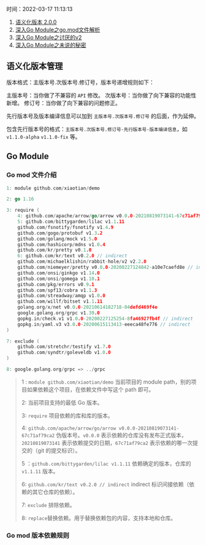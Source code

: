 时间：2022-03-17 11:13:13

1. [语义化版本 2.0.0](https://semver.org/lang/zh-CN/)
2. [深入Go Module之go.mod文件解析](https://colobu.com/2021/06/28/dive-into-go-module-1/)
3. [深入Go Module之讨厌的v2](https://colobu.com/2021/06/28/dive-into-go-module-2/)
4. [深入Go Module之未说的秘密](https://colobu.com/2021/07/04/dive-into-go-module-3/)

## 语义化版本管理

版本格式：主版本号.次版本号.修订号，版本号递增规则如下：

主版本号：当你做了不兼容的 `API` 修改。
次版本号：当你做了向下兼容的功能性新增。
修订号：当你做了向下兼容的问题修正。

先行版本号及版本编译信息可以加到  `主版本号.次版本号.修订号` 的后面，作为延伸。

包含先行版本号的格式：`主版本号.次版本号.修订号-先行版本号-版本编译信息`，如 `v1.1.0-alpha` `v1.1.0-fix` 等。

## Go Module

### Go mod 文件介绍

```go
1: module github.com/xiaotian/demo

2: go 1.16

3: require (
    4: github.com/apache/arrow/go/arrow v0.0.0-20210819073141-67c71af79ca2
    5: github.com/bittygarden/lilac v1.1.11
	github.com/fsnotify/fsnotify v1.4.9
	github.com/gogo/protobuf v1.3.2
	github.com/golang/mock v1.5.0
	github.com/hashicorp/mdns v1.0.4
	github.com/kr/pretty v0.1.0
    6: github.com/kr/text v0.2.0 // indirect
	github.com/michaelklishin/rabbit-hole/v2 v2.2.0
	github.com/niemeyer/pretty v0.0.0-20200227124842-a10e7caefd8e // indirect
	github.com/onsi/ginkgo v1.14.0
	github.com/onsi/gomega v1.10.1
	github.com/pkg/errors v0.9.1
	github.com/spf13/cobra v1.1.3
	github.com/streadway/amqp v1.0.0
	github.com/willf/bitset v1.1.11
	golang.org/x/net v0.0.0-20210614182718-04defd469f4e
	google.golang.org/grpc v1.39.0
	gopkg.in/check.v1 v1.0.0-20200227125254-8fa46927fb4f // indirect
	gopkg.in/yaml.v3 v3.0.0-20200615113413-eeeca48fe776 // indirect
)

7: exclude (
	github.com/stretchr/testify v1.7.0
	github.com/syndtr/goleveldb v1.0.0
)

8: google.golang.org/grpc => ../grpc
```

>1 :  `module github.com/xiaotian/demo` 当前项目的 module path，别的项目如果依赖这个项目，在依赖文件中写这个 path 即可。
>
>2: 当前项目支持的最低 Go 版本。
>
>3:  `require` 项目依赖的库和库的版本。
>
>4: `github.com/apache/arrow/go/arrow v0.0.0-20210819073141-67c71af79ca2` 伪版本号。`v0.0.0` 表示依赖的仓库没有发布正式版本，`20210819073141` 表示依赖提交的日期，`67c71af79ca2` 表示依赖的哪一次提交的（git 的提交标识）。
>
>5 ：`github.com/bittygarden/lilac v1.1.11` 依赖确定的版本，仓库的 `v1.1.11` 版本。
>
>6: `github.com/kr/text v0.2.0 // indirect` indirect 标识间接依赖（依赖的其它仓库的依赖）。
>
>7:  `exclude` 排除依赖。
>
>8: `replace`替换依赖。用于替换依赖包的内容，支持本地和仓库。


### Go mod 版本依赖规则